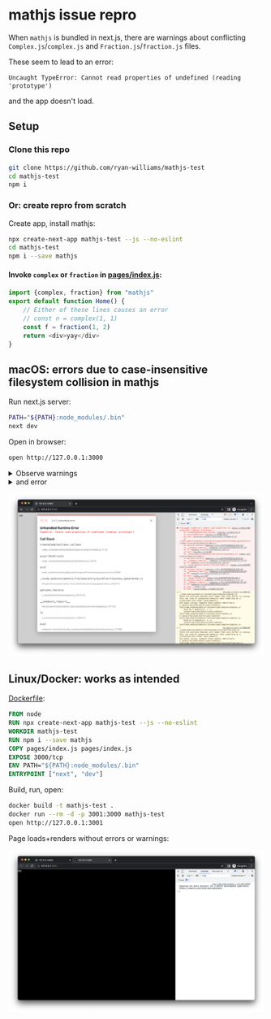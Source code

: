 # mathjs issue repro

When `mathjs` is bundled in next.js, there are warnings about conflicting `Complex.js`/`complex.js` and `Fraction.js`/`fraction.js` files.

These seem to lead to an error:
```
Uncaught TypeError: Cannot read properties of undefined (reading 'prototype')
```
and the app doesn't load.

## Setup

### Clone this repo
```bash
git clone https://github.com/ryan-williams/mathjs-test
cd mathjs-test
npm i
```

### Or: create repro from scratch
Create app, install mathjs:
```bash
npx create-next-app mathjs-test --js --no-eslint
cd mathjs-test
npm i --save mathjs
```

#### Invoke `complex` or `fraction` in [pages/index.js](pages/index.js):
```javascript
import {complex, fraction} from "mathjs"
export default function Home() {
    // Either of these lines causes an error
    // const n = complex(1, 1)
    const f = fraction(1, 2)
    return <div>yay</div>
}
```

## macOS: errors due to case-insensitive filesystem collision in mathjs
Run next.js server:
```bash
PATH="${PATH}:node_modules/.bin"
next dev
```
Open in browser:
```bash
open http://127.0.0.1:3000
```

<details><summary>Observe warnings</summary>

```
There are multiple modules with names that only differ in casing.
This can lead to unexpected behavior when compiling on a filesystem with other case-semantic.
Use equal casing. Compare these module identifiers:
* javascript/esm|/Users/ryan/c/mathjs-test/node_modules/mathjs/lib/esm/type/complex/Complex.js
    Used by 1 module(s), i. e.
    javascript/esm|/Users/ryan/c/mathjs-test/node_modules/mathjs/lib/esm/factoriesAny.js
* javascript/esm|/Users/ryan/c/mathjs-test/node_modules/mathjs/lib/esm/type/complex/complex.js
    Used by 2 module(s), i. e.
    javascript/esm|/Users/ryan/c/mathjs-test/node_modules/mathjs/lib/esm/type/complex/Complex.js
…
/node_modules/mathjs/lib/esm/type/fraction/Fraction.js
There are multiple modules with names that only differ in casing.
This can lead to unexpected behavior when compiling on a filesystem with other case-semantic.
Use equal casing. Compare these module identifiers:
* javascript/esm|/Users/ryan/c/mathjs-test/node_modules/mathjs/lib/esm/type/fraction/Fraction.js
    Used by 1 module(s), i. e.
    javascript/esm|/Users/ryan/c/mathjs-test/node_modules/mathjs/lib/esm/factoriesAny.js
* javascript/esm|/Users/ryan/c/mathjs-test/node_modules/mathjs/lib/esm/type/fraction/fraction.js
    Used by 2 module(s), i. e.
    javascript/esm|/Users/ryan/c/mathjs-test/node_modules/mathjs/lib/esm/type/fraction/Fraction.js
```
</details>

<details><summary>and error</summary>

```
index.js?46cb:606 Uncaught TypeError: Cannot read properties of undefined (reading 'prototype')
    at createComplexClass.isClass (Complex.js?51b2:11:3)
    at assertAndCreate (factory.js?2286:35:1)
    at eval (pureFunctionsAny.generated.js?b0ab:9:55)
    at ./node_modules/mathjs/lib/esm/entry/pureFunctionsAny.generated.js (index.js?ts=1672679205949:4021:1)
    at options.factory (webpack.js?ts=1672679205949:673:31)
    at __webpack_require__ (webpack.js?ts=1672679205949:37:33)
    at fn (webpack.js?ts=1672679205949:328:21)
    at eval (mainAny.js:11:88)
    at ./node_modules/mathjs/lib/esm/entry/mainAny.js (index.js?ts=1672679205949:4010:1)
    at options.factory (webpack.js?ts=1672679205949:673:31)
    at __webpack_require__ (webpack.js?ts=1672679205949:37:33)
    at fn (webpack.js?ts=1672679205949:328:21)
    at ./node_modules/mathjs/lib/esm/index.js (index.js?ts=1672679205949:9500:75)
    at options.factory (webpack.js?ts=1672679205949:673:31)
    at __webpack_require__ (webpack.js?ts=1672679205949:37:33)
    at fn (webpack.js?ts=1672679205949:328:21)
    at eval (index.js:7:64)
    at ./pages/index.js (index.js?ts=1672679205949:49:1)
    at options.factory (webpack.js?ts=1672679205949:673:31)
    at __webpack_require__ (webpack.js?ts=1672679205949:37:33)
    at fn (webpack.js?ts=1672679205949:328:21)
    at eval (?44d9:5:16)
    at eval (route-loader.js?ea34:211:51)
```
</details>

![](./error-screenshot.png)

## Linux/Docker: works as intended
[Dockerfile](Dockerfile):
```Dockerfile
FROM node
RUN npx create-next-app mathjs-test --js --no-eslint
WORKDIR mathjs-test
RUN npm i --save mathjs
COPY pages/index.js pages/index.js
EXPOSE 3000/tcp
ENV PATH="${PATH}:node_modules/.bin"
ENTRYPOINT ["next", "dev"]
```

Build, run, open:
```bash
docker build -t mathjs-test .
docker run --rm -d -p 3001:3000 mathjs-test
open http://127.0.0.1:3001
```

Page loads+renders without errors or warnings:

![](./success-screenshot.png)
